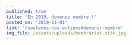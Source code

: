 ```yaml
---
published: true
title: 'En 2019, devenez membre !'
posted_on: '2019-11-01'
link: '/soutenez-nos-actions#devenir-membre'
img_file: /assets/uploads/membrariat-site.jpg
---
```


